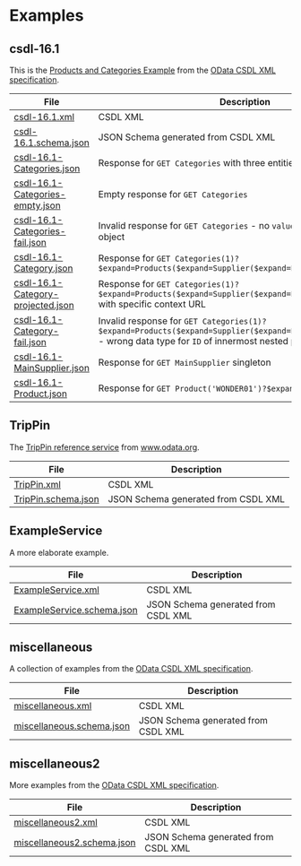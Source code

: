 # Examples

## csdl-16.1

This is the [Products and Categories Example](http://docs.oasis-open.org/odata/odata-csdl-xml/v4.01/cs01/odata-csdl-xml-v4.01-cs01.html#sec_ProductsandCategoriesExample) from the [OData CSDL XML specification](http://docs.oasis-open.org/odata/odata-csdl-xml/v4.01/odata-csdl-xml-v4.01.html).

File | Description
-----|------------
[csdl-16.1.xml](csdl-16.1.xml) | CSDL XML
[csdl-16.1.schema.json](csdl-16.1.schema.json) | JSON Schema generated from CSDL XML
[csdl-16.1-Categories.json](csdl-16.1-Categories.json) | Response for `GET Categories` with three entities
[csdl-16.1-Categories-empty.json](csdl-16.1-Categories-empty.json) | Empty response for `GET Categories`
[csdl-16.1-Categories-fail.json](csdl-16.1-Categories-fail.json) | Invalid response for `GET Categories` - no `value` property in outermost object
[csdl-16.1-Category.json](csdl-16.1-Category.json) | Response for `GET Categories(1)?$expand=Products($expand=Supplier($expand=Products($select=ID)))`
[csdl-16.1-Category-projected.json](csdl-16.1-Category-projected.json) | Response for `GET Categories(1)?$expand=Products($expand=Supplier($expand=Products($select=ID)))` with specific context URL
[csdl-16.1-Category-fail.json](csdl-16.1-Category-fail.json) | Invalid response for `GET Categories(1)?$expand=Products($expand=Supplier($expand=Products($select=ID)))` - wrong data type for `ID` of innermost nested product
[csdl-16.1-MainSupplier.json](csdl-16.1-MainSupplier.json) | Response for `GET MainSupplier` singleton
[csdl-16.1-Product.json](csdl-16.1-Product.json) | Response for `GET Product('WONDER01')?$expand=Category,Supplier`

## TripPin

The [TripPin reference service](http://services.odata.org/TripPinRESTierService/(S(g1oafwlrmrrsxbqyul33p15y))/) from www.odata.org.

File | Description
-----|------------
[TripPin.xml](TripPin.xml) | CSDL XML
[TripPin.schema.json](TripPin.schema.json) | JSON Schema generated from CSDL XML


## ExampleService

A more elaborate example.

File | Description
-----|------------
[ExampleService.xml](ExampleService.xml) | CSDL XML
[ExampleService.schema.json](ExampleService.schema.json) | JSON Schema generated from CSDL XML


## miscellaneous

A collection of examples from the [OData CSDL XML specification](http://docs.oasis-open.org/odata/odata-csdl-xml/v4.01/odata-csdl-xml-v4.01.html).

File | Description
-----|------------
[miscellaneous.xml](miscellaneous.xml) | CSDL XML
[miscellaneous.schema.json](miscellaneous.schema.json) | JSON Schema generated from CSDL XML

## miscellaneous2

More examples from the [OData CSDL XML specification](http://docs.oasis-open.org/odata/odata-csdl-xml/v4.01/odata-csdl-xml-v4.01.html).

File | Description
-----|------------
[miscellaneous2.xml](miscellaneous2.xml) | CSDL XML
[miscellaneous2.schema.json](miscellaneous2.schema.json) | JSON Schema generated from CSDL XML